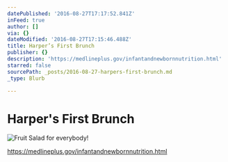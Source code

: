 ```yaml
---
datePublished: '2016-08-27T17:17:52.841Z'
inFeed: true
author: []
via: {}
dateModified: '2016-08-27T17:15:46.488Z'
title: Harper’s First Brunch
publisher: {}
description: 'https://medlineplus.gov/infantandnewbornnutrition.html'
starred: false
sourcePath: _posts/2016-08-27-harpers-first-brunch.md
_type: Blurb

---
```

# Harper's First Brunch
![Fruit Salad for everybody!](https://the-grid-user-content.s3-us-west-2.amazonaws.com/7a07a6ea-95d9-41d0-99e3-98ef4d06e861.jpg)

https://medlineplus.gov/infantandnewbornnutrition.html